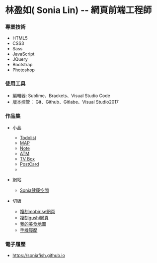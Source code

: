 # 林盈如( Sonia Lin) -- 網頁前端工程師

### 專業技術
* HTML5
* CSS3
* Sass
* JavaScript
* JQuery
* Bootstrap
* Photoshop

### 使用工具
* 編輯器: Sublime、Brackets、Visual Studio Code
* 版本控管： Git、Github、Gitlabe、Visual Studio2017

### 作品集
* 小品
  * [Todolist](https://soniafish.github.io/work3/todoList.html)
  * [MAP](http://handoutdoc.org/static/tinaWeb/geocoder/geocoder.html)
  * [Note](https://soniafish.github.io/work3/note.html)  
  * [ATM](https://soniafish.github.io/work3/atm.html)  
  * [TV Box](https://soniafish.github.io/work3/TV.html)  
  * [PostCard](https://soniafish.github.io/work3/canvas/canvas.html)
  * 
* 網站
  * [Sonia健康空間](http://handoutdoc.org/static/tinaWeb/health/health/index.html)
  
* 切版
  * [複刻mobirise網頁](https://soniafish.github.io/page/mobirise.html)
  * [複刻gushi網頁](https://soniafish.github.io/page/gushi.html)
  * [我的美食地圖](https://soniafish.github.io/page/foodMap.html)
  * [手機履歷](https://soniafish.github.io/page/iphone.html)
  
### 電子履歷
* <https://soniafish.github.io>
  
